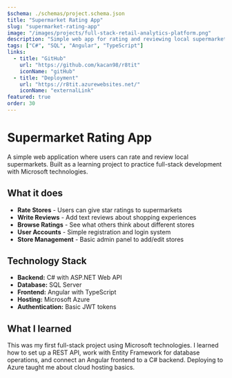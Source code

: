 ```yaml
---
$schema: ./schemas/project.schema.json
title: "Supermarket Rating App"
slug: "supermarket-rating-app"
image: "/images/projects/full-stack-retail-analytics-platform.png"
description: "Simple web app for rating and reviewing local supermarkets. Built with C# backend and Angular frontend."
tags: ["C#", "SQL", "Angular", "TypeScript"]
links:
  - title: "GitHub"
    url: "https://github.com/kacan98/r8tit"
    iconName: "gitHub"
  - title: "Deployment"
    url: "https://r8tit.azurewebsites.net/"
    iconName: "externalLink"
featured: true
order: 30
---
```


# Supermarket Rating App

A simple web application where users can rate and review local supermarkets. Built as a learning project to practice full-stack development with Microsoft technologies.

## What it does

- **Rate Stores** - Users can give star ratings to supermarkets
- **Write Reviews** - Add text reviews about shopping experiences
- **Browse Ratings** - See what others think about different stores
- **User Accounts** - Simple registration and login system
- **Store Management** - Basic admin panel to add/edit stores

## Technology Stack

- **Backend:** C# with ASP.NET Web API
- **Database:** SQL Server
- **Frontend:** Angular with TypeScript
- **Hosting:** Microsoft Azure
- **Authentication:** Basic JWT tokens

## What I learned

This was my first full-stack project using Microsoft technologies. I learned how to set up a REST API, work with Entity Framework for database operations, and connect an Angular frontend to a C# backend. Deploying to Azure taught me about cloud hosting basics.